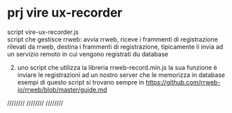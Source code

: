  # prj vire ux-recorder 



script vire-ux-recorder.js  
script che gestisce rrweb: avvia rrweb, riceve i frammenti di registrazione rilevati da rrweb, destina i frammenti di registrazione, tipicamente li invia ad un servizio remoto in cui vengono registrati du database

2) uno script che utilizza la libreria rrweb-record.min.js 
la sua funzione è inviare le registrazioni ad un nostro server che le memorizza in database
esempi di questo script si trovano sempre in 
https://github.com/rrweb-io/rrweb/blob/master/guide.md


<script src="https://cdn.jsdelivr.net/npm/rrweb@latest/dist/record/rrweb-record.min.js"></script>

<script>
let vire_rrweb_events = [];
let vire_rrweb_counter = 0;

//if you only included the record code with <script>, then you must use the global variable rrwebRecord instead of rrweb.record
//rrweb.record({
rrwebRecord.record({
  emit(event) {
    // push event into the events array
    events.push(event);
  },
});

// this function will send events to the backend and reset the events array
function vire_rrweb_save() {
  const body = JSON.stringify({ events });
  vire_rrweb_cl_counter++;
  let time_cl_now = new Date().getTime() //86400000 time values, milliseconds since 1970-01-01. 
  vire_rrweb_events = [];
  fetch('http://YOUR_BACKEND_API', {
    method: 'POST',
    headers: {
      'Content-Type': 'application/json',
    },
    body,
  });
}

// save events every 10 seconds
setInterval(vire_rrweb_save, 10 * 1000); 
</script>


<script>
(function( window, undefined ) {
})(window);
</script>

////////
////////
////////
